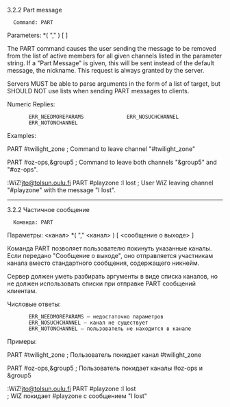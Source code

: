 3.2.2 Part message

      Command: PART
   Parameters: <channel> *( "," <channel> ) [ <Part Message> ]

   The PART command causes the user sending the message to be removed
   from the list of active members for all given channels listed in the
   parameter string.  If a "Part Message" is given, this will be sent
   instead of the default message, the nickname.  This request is always
   granted by the server.

   Servers MUST be able to parse arguments in the form of a list of
   target, but SHOULD NOT use lists when sending PART messages to
   clients.

   Numeric Replies:

           ERR_NEEDMOREPARAMS              ERR_NOSUCHCHANNEL
           ERR_NOTONCHANNEL

   Examples:

   PART #twilight_zone             ; Command to leave channel
                                   "#twilight_zone"

   PART #oz-ops,&group5            ; Command to leave both channels
                                   "&group5" and "#oz-ops".

   :WiZ!jto@tolsun.oulu.fi PART #playzone :I lost
                                   ; User WiZ leaving channel
                                   "#playzone" with the message "I
                                   lost".
_____________________________________________________________________________________________________________________
3.2.2 Частичное сообщение

      Команда: PART
   Параметры: <канал> *( "," <канал> ) [ <сообщение о выходе> ]

   Команда PART позволяет пользователю покинуть указанные каналы.
   Если передано "Сообщение о выходе", оно отправляется участникам канала вместо стандартного сообщения, содержащего никнейм.

   Сервер должен уметь разбирать аргументы в виде списка каналов, но не должен использовать списки при отправке PART сообщений клиентам.

   Числовые ответы:

           ERR_NEEDMOREPARAMS – недостаточно параметров
           ERR_NOSUCHCHANNEL – канал не существует
           ERR_NOTONCHANNEL – пользователь не находится в канале

   Примеры:

   PART #twilight_zone               ; Пользователь покидает канал #twilight_zone

   PART #oz-ops,&group5              ; Пользователь покидает каналы #oz-ops и &group5

   :WiZ!jto@tolsun.oulu.fi PART #playzone :I lost  
                                     ; WiZ покидает #playzone с сообщением "I lost"

